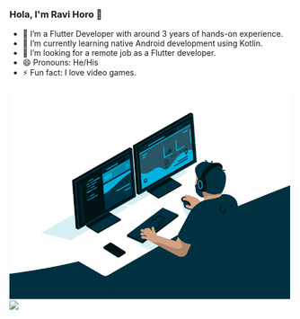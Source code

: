 ### Hola, I'm Ravi Horo 👋

- 🔭 I’m a Flutter Developer with around 3 years of hands-on experience.
- 🌱 I’m currently learning native Android development using Kotlin.
- 🤔 I’m looking for a remote job as a Flutter developer.
- 😄 Pronouns: He/His
- ⚡ Fun fact: I love video games.

<img src = "./code.gif" width = 500><br>
<img src = "https://github-readme-stats.vercel.app/api?username=ravihoro&&show_icons=true&title_color=ffffff&icon_color=bb2acf&text_color=daf7dc&bg_color=151515">
